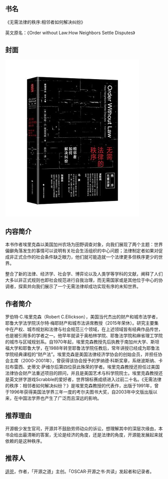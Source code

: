 ##  书名

《无需法律的秩序:相邻者如何解决纠纷》

英文原名：《Order without Law:How Neighbors Settle Disputes》

## 封面

![](./face-image/order-without-law.jpg)

## 内容简介

本书作者埃里克森以美国加州农场为田野调查对象，向我们展现了两个主题：世界偏僻角落发生的事情可以说明有关社会生活组织的中心问题；法律制定者如果对促成非正式合作的社会条件缺乏眼力，他们就可能造就一个法律更多但秩序更少的世界。

整合了新的法律、经济学、社会学、博弈论以及人类学等学科的文献，阐释了人们大多以非正式规则也即社会规范进行自我治理，而无需国家或是其他位于中心的协调者，探索并向我们展示了一个无需法律却成功实现有序的未知世界。

## 作者简介

罗伯特·C.埃里克森（Robert C.Ellickson），美国当代杰出的财产和城市法学者，耶鲁大学法学院沃尔特·梅耶财产和城市法讲席教授（2015年荣休）。研究主要集中在产权、城市规划和法律与社会规范三个领域，在上述领域皆有经典作品传世，也是被引用多的学者之一。他早年就读于奥柏林学院、耶鲁法学院和麻省理工学院的城市与区域规划系。自1970年起，埃里克森教授先后执教于南加州大学、斯坦福大学和耶鲁大学，在1988年转至耶鲁法学院任教后，常年讲授已经成为耶鲁法学院经典课程的“财产法”。埃里克森是美国法律经济学协会的创始会员，并担任协会主席（2000-2001年），曾获得该协会授予的罗纳德·科斯奖章，系继波斯纳、卡拉布雷西、史蒂文·萨维尔后第四位获此殊荣的学者。埃里克森教授还担任过美国法律协会财产法重述项目的顾问，并且是美国艺术与科学院院士。埃里克森教授还是英文拼字游戏Scrabble的爱好者，世界锦标赛成绩进入过前二十名。《无需法律的秩序：相邻者如何解决纠纷？》是埃里克森教授的代表作，出版于1991年，曾于1996年获得美国法学界三年一度的考尔夫图书大奖，自2003年中文版出版以来，在中国法学界也产生了广泛而且深远的影响。

## 推荐理由

开源极少发生官司，开源并不鼓励劳师动众的诉讼，想理解其中的深层次缘由，本书会给出最清晰的答案，无论是经济的角度，还是法律的角度，开源能发展起来就依赖的是这种秩序。

## 推荐人

[适兕](https://opensourceway.community/all_about_kuosi)，作者，「开源之道」主创。「OSCAR·开源之书·共读」发起者和记录者。